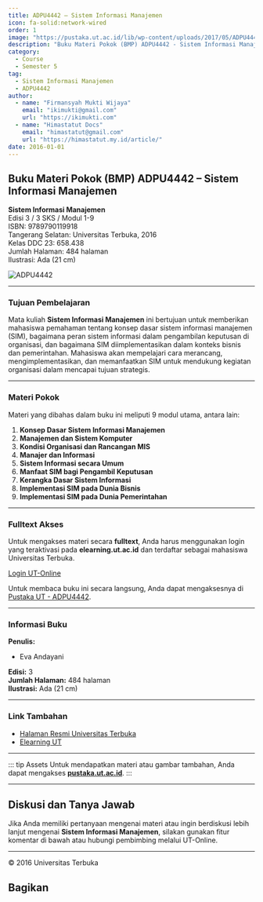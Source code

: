```yaml
--- 
title: ADPU4442 – Sistem Informasi Manajemen
icon: fa-solid:network-wired
order: 1
image: "https://pustaka.ut.ac.id/lib/wp-content/uploads/2017/05/ADPU4442.jpg"
description: "Buku Materi Pokok (BMP) ADPU4442 - Sistem Informasi Manajemen"
category:
  - Course
  - Semester 5
tag:
  - Sistem Informasi Manajemen
  - ADPU4442
author:
  - name: "Firmansyah Mukti Wijaya"
    email: "ikimukti@gmail.com"
    url: "https://ikimukti.com"
  - name: "Himastatut Docs"
    email: "himastatut@gmail.com"
    url: "https://himastatut.my.id/article/"
date: 2016-01-01
--- 
```


## Buku Materi Pokok (BMP) ADPU4442 – Sistem Informasi Manajemen

**Sistem Informasi Manajemen**  
Edisi 3 / 3 SKS / Modul 1-9  
ISBN: 9789790119918  
Tangerang Selatan: Universitas Terbuka, 2016  
Kelas DDC 23: 658.438  
Jumlah Halaman: 484 halaman  
Ilustrasi: Ada (21 cm)

![ADPU4442](https://pustaka.ut.ac.id/lib/wp-content/uploads/2017/05/ADPU4442.jpg)

--- 

### Tujuan Pembelajaran

Mata kuliah **Sistem Informasi Manajemen** ini bertujuan untuk memberikan mahasiswa pemahaman tentang konsep dasar sistem informasi manajemen (SIM), bagaimana peran sistem informasi dalam pengambilan keputusan di organisasi, dan bagaimana SIM diimplementasikan dalam konteks bisnis dan pemerintahan. Mahasiswa akan mempelajari cara merancang, mengimplementasikan, dan memanfaatkan SIM untuk mendukung kegiatan organisasi dalam mencapai tujuan strategis.

--- 

### Materi Pokok

Materi yang dibahas dalam buku ini meliputi 9 modul utama, antara lain:

1. **Konsep Dasar Sistem Informasi Manajemen**
2. **Manajemen dan Sistem Komputer**
3. **Kondisi Organisasi dan Rancangan MIS**
4. **Manajer dan Informasi**
5. **Sistem Informasi secara Umum**
6. **Manfaat SIM bagi Pengambil Keputusan**
7. **Kerangka Dasar Sistem Informasi**
8. **Implementasi SIM pada Dunia Bisnis**
9. **Implementasi SIM pada Dunia Pemerintahan**

--- 

### Fulltext Akses

Untuk mengakses materi secara **fulltext**, Anda harus menggunakan login yang teraktivasi pada **elearning.ut.ac.id** dan terdaftar sebagai mahasiswa Universitas Terbuka.

[Login UT-Online](http://elearning.ut.ac.id)

Untuk membaca buku ini secara langsung, Anda dapat mengaksesnya di [Pustaka UT - ADPU4442](https://pustaka.ut.ac.id/lib/rbv/fst/statistika-s1/).

--- 

### Informasi Buku

**Penulis:**  
- Eva Andayani  

**Edisi:** 3  
**Jumlah Halaman:** 484 halaman  
**Ilustrasi:** Ada (21 cm)  

--- 

### Link Tambahan

- [Halaman Resmi Universitas Terbuka](https://www.ut.ac.id)
- [Elearning UT](http://elearning.ut.ac.id)

--- 

::: tip Assets
Untuk mendapatkan materi atau gambar tambahan, Anda dapat mengakses **[pustaka.ut.ac.id](https://pustaka.ut.ac.id)**.
:::

--- 

## Diskusi dan Tanya Jawab

Jika Anda memiliki pertanyaan mengenai materi atau ingin berdiskusi lebih lanjut mengenai **Sistem Informasi Manajemen**, silakan gunakan fitur komentar di bawah atau hubungi pembimbing melalui UT-Online.

--- 

<footer>
  <p>© 2016 Universitas Terbuka</p>
</footer>


## Bagikan
<Share colorful />
<GitContributors />
<GitChangelog />